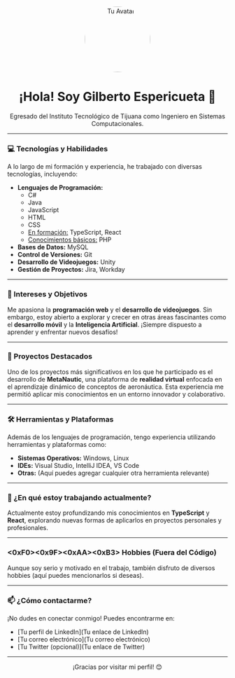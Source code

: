 <div align="center">
  <img src="https://avatars.githubusercontent.com/tu_nombre_de_usuario?size=200" alt="Tu Avatar" width="150" height="150" style="border-radius: 50%;">
  <br>
  <h1>¡Hola! Soy Gilberto Espericueta 👋</h1>
  <p>Egresado del Instituto Tecnológico de Tijuana como Ingeniero en Sistemas Computacionales.</p>
</div>

---

### 💻 Tecnologías y Habilidades

A lo largo de mi formación y experiencia, he trabajado con diversas tecnologías, incluyendo:

* **Lenguajes de Programación:**
    * C#
    * Java
    * JavaScript
    * HTML
    * CSS
    * <ins>En formación:</ins> TypeScript, React
    * <ins>Conocimientos básicos:</ins> PHP
* **Bases de Datos:** MySQL
* **Control de Versiones:** Git
* **Desarrollo de Videojuegos:** Unity
* **Gestión de Proyectos:** Jira, Workday

---

### 🌱 Intereses y Objetivos

Me apasiona la **programación web** y el **desarrollo de videojuegos**. Sin embargo, estoy abierto a explorar y crecer en otras áreas fascinantes como el **desarrollo móvil** y la **Inteligencia Artificial**. ¡Siempre dispuesto a aprender y enfrentar nuevos desafíos!

---

### 🚀 Proyectos Destacados

Uno de los proyectos más significativos en los que he participado es el desarrollo de **MetaNautic**, una plataforma de **realidad virtual** enfocada en el aprendizaje dinámico de conceptos de aeronáutica. Esta experiencia me permitió aplicar mis conocimientos en un entorno innovador y colaborativo.

---

### 🛠️ Herramientas y Plataformas

Además de los lenguajes de programación, tengo experiencia utilizando herramientas y plataformas como:

* **Sistemas Operativos:** Windows, Linux
* **IDEs:** Visual Studio, IntelliJ IDEA, VS Code
* **Otras:** (Aquí puedes agregar cualquier otra herramienta relevante)

---

### 💼 ¿En qué estoy trabajando actualmente?

Actualmente estoy profundizando mis conocimientos en **TypeScript** y **React**, explorando nuevas formas de aplicarlos en proyectos personales y profesionales.

---

### <0xF0><0x9F><0xAA><0xB3> Hobbies (Fuera del Código)

Aunque soy serio y motivado en el trabajo, también disfruto de diversos hobbies (aquí puedes mencionarlos si deseas).

---

### 📫 ¿Cómo contactarme?

¡No dudes en conectar conmigo! Puedes encontrarme en:

* [Tu perfil de LinkedIn](Tu enlace de LinkedIn)
* [Tu correo electrónico](Tu correo electrónico)
* [Tu Twitter (opcional)](Tu enlace de Twitter)

---

<div align="center">
  ¡Gracias por visitar mi perfil! 😊
</div>

